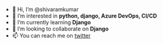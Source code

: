 - 👋 Hi, I’m @shivaramkumar
- 👀 I’m interested in **python, django, Azure DevOps, CI/CD**
- 🌱 I’m currently learning **Django**
- 💞️ I’m looking to collaborate on **Django**
- 📫 You can reach me on [twitter](https://twitter.com/shivaram_kumar)


<!---
shivaramkumar/shivaramkumar is a ✨ special ✨ repository because its `README.md` (this file) appears on your GitHub profile.
You can click the Preview link to take a look at your changes.
--->
